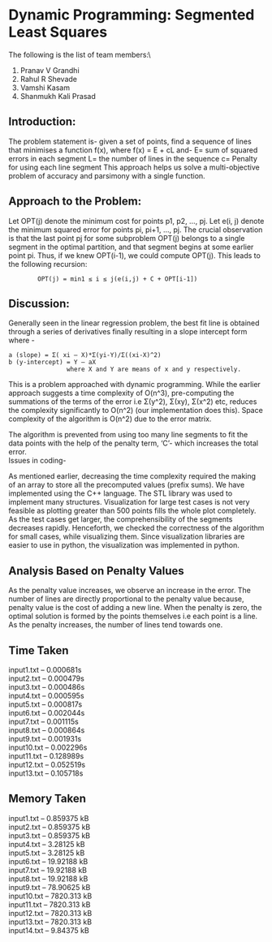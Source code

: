 
# Dynamic Programming: Segmented Least Squares

The following is the list of team members:\

1.	Pranav V Grandhi
2.	Rahul R Shevade
3.	Vamshi Kasam
4.	Shanmukh Kali Prasad

## Introduction:

The problem statement is- given a set of points, find a sequence of lines that minimises a function f(x), where f(x) = E + cL and-
	E= sum of squared errors in each segment
	L= the number of lines in the sequence
	c= Penalty for using each line segment
This approach helps us solve a multi-objective problem of accuracy and parsimony with a single function.

## Approach to the Problem:

Let OPT(j) denote the minimum cost for points p1, p2, …, pj. Let e(i, j) denote the minimum squared error for points pi, pi+1, …, pj. The crucial observation is that the last point pj for some subproblem OPT(j) belongs to a single segment in the optimal partition, and that segment begins at some earlier point pi. Thus, if we knew OPT(i-1), we could compute OPT(j). This leads to the following recursion:
	
			OPT(j) = min1 ≤ i ≤ j(e(i,j) + C + OPT[i-1])

## Discussion:

Generally seen in the linear regression problem, the best fit line is obtained through a series of derivatives finally resulting in a slope intercept form where -

	a (slope) = Σ( xi – X)*Σ(yi-Y)/Σ((xi-X)^2)
	b (y-intercept) = Y – aX
					where X and Y are means of x and y respectively.
 
This is a problem approached with dynamic programming. While the earlier approach suggests a time complexity of O(n^3), pre-computing the summations of the terms of the error i.e Σ(y^2), Σ(xy), Σ(x^2) etc, reduces the complexity significantly to O(n^2) (our implementation does this). Space complexity of the algorithm is O(n^2) due to the error matrix.

The algorithm is prevented from using too many line segments to fit the data points with the help of the penalty term, ‘C’- which increases the total error.  
Issues in coding-

As mentioned earlier, decreasing the time complexity required the making of an array to store all the precomputed values (prefix sums).  We have implemented using the C++ language. The STL library was used to implement many structures. Visualization for large test cases is not very feasible as plotting greater than 500 points fills the whole plot completely. As the test cases get larger, the comprehensibility of the segments decreases rapidly. Henceforth, we checked the correctness of the algorithm for small cases, while visualizing them. Since visualization libraries are easier to use in python, the visualization was implemented in python.

## Analysis Based on Penalty Values

As the penalty value increases, we observe an increase in the error. The number of lines are directly proportional to the penalty value because, penalty value is the cost of adding a new line. When the penalty is zero, the optimal solution is formed by the points themselves i.e each point is a line. As the penalty increases, the number of lines tend towards one.

## Time Taken

input1.txt – 0.000681s\
input2.txt – 0.000479s\
input3.txt – 0.000486s\
input4.txt – 0.000595s\
input5.txt – 0.000817s\
input6.txt – 0.002044s\
input7.txt – 0.001115s\
input8.txt – 0.000864s\
input9.txt – 0.001931s\
input10.txt – 0.002296s\
input11.txt – 0.128989s\
input12.txt – 0.052519s\
input13.txt – 0.105718s

## Memory Taken

input1.txt – 0.859375 kB\
input2.txt – 0.859375 kB\
input3.txt – 0.859375 kB\
input4.txt – 3.28125 kB\
input5.txt – 3.28125 kB\
input6.txt – 19.92188 kB\
input7.txt – 19.92188 kB\
input8.txt – 19.92188 kB\
input9.txt – 78.90625 kB\
input10.txt – 7820.313 kB\
input11.txt – 7820.313 kB\
input12.txt – 7820.313 kB\
input13.txt – 7820.313 kB\
input14.txt – 9.84375 kB


